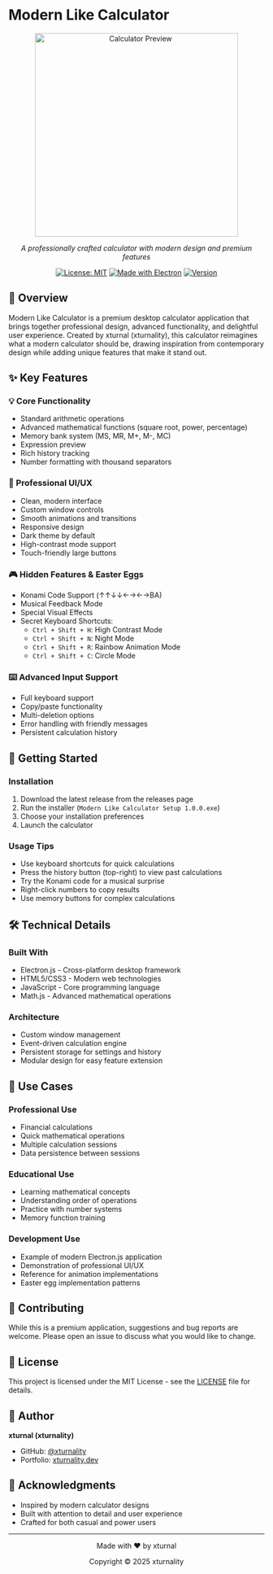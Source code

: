 # Modern Like Calculator

<div align="center">
  <img src="assets/preview.png" alt="Calculator Preview" width="400"/>
  
  *A professionally crafted calculator with modern design and premium features*

  [![License: MIT](https://img.shields.io/badge/License-MIT-blue.svg)](./license.txt)
  [![Made with Electron](https://img.shields.io/badge/Made%20with-Electron-1f425f.svg)](https://www.electronjs.org/)
  [![Version](https://img.shields.io/badge/version-1.0.0-green.svg)](https://github.com/xturnality/modern-like-calculator/releases)
</div>

## 🌟 Overview

Modern Like Calculator is a premium desktop calculator application that brings together professional design, advanced functionality, and delightful user experience. Created by xturnal (xturnality), this calculator reimagines what a modern calculator should be, drawing inspiration from contemporary design while adding unique features that make it stand out.

## ✨ Key Features

### 💡 Core Functionality
- Standard arithmetic operations
- Advanced mathematical functions (square root, power, percentage)
- Memory bank system (MS, MR, M+, M-, MC)
- Expression preview
- Rich history tracking
- Number formatting with thousand separators

### 🎨 Professional UI/UX
- Clean, modern interface
- Custom window controls
- Smooth animations and transitions
- Responsive design
- Dark theme by default
- High-contrast mode support
- Touch-friendly large buttons

### 🎮 Hidden Features & Easter Eggs
- Konami Code Support (↑↑↓↓←→←→BA)
- Musical Feedback Mode
- Special Visual Effects
- Secret Keyboard Shortcuts:
  - `Ctrl + Shift + H`: High Contrast Mode
  - `Ctrl + Shift + N`: Night Mode
  - `Ctrl + Shift + R`: Rainbow Animation Mode
  - `Ctrl + Shift + C`: Circle Mode

### ⌨️ Advanced Input Support
- Full keyboard support
- Copy/paste functionality
- Multi-deletion options
- Error handling with friendly messages
- Persistent calculation history

## 🚀 Getting Started

### Installation
1. Download the latest release from the releases page
2. Run the installer (`Modern Like Calculator Setup 1.0.0.exe`)
3. Choose your installation preferences
4. Launch the calculator

### Usage Tips
- Use keyboard shortcuts for quick calculations
- Press the history button (top-right) to view past calculations
- Try the Konami code for a musical surprise
- Right-click numbers to copy results
- Use memory buttons for complex calculations

## 🛠️ Technical Details

### Built With
- Electron.js - Cross-platform desktop framework
- HTML5/CSS3 - Modern web technologies
- JavaScript - Core programming language
- Math.js - Advanced mathematical operations

### Architecture
- Custom window management
- Event-driven calculation engine
- Persistent storage for settings and history
- Modular design for easy feature extension

## 🎯 Use Cases

### Professional Use
- Financial calculations
- Quick mathematical operations
- Multiple calculation sessions
- Data persistence between sessions

### Educational Use
- Learning mathematical concepts
- Understanding order of operations
- Practice with number systems
- Memory function training

### Development Use
- Example of modern Electron.js application
- Demonstration of professional UI/UX
- Reference for animation implementations
- Easter egg implementation patterns

## 🤝 Contributing

While this is a premium application, suggestions and bug reports are welcome. Please open an issue to discuss what you would like to change.

## 📝 License

This project is licensed under the MIT License - see the [LICENSE](./license.txt) file for details.

## 👤 Author

**xturnal (xturnality)**
- GitHub: [@xturnality](https://github.com/xturnality)
- Portfolio: [xturnality.dev](https://xturnality.dev)

## 🙏 Acknowledgments

- Inspired by modern calculator designs
- Built with attention to detail and user experience
- Crafted for both casual and power users

---
<div align="center">
  Made with ❤️ by xturnal
  
  Copyright © 2025 xturnality
</div>

